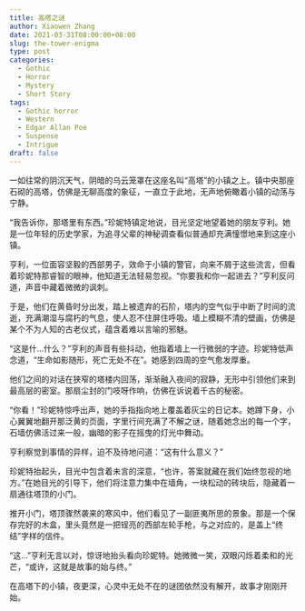 ```yaml
---
title: 高塔之谜
author: Xiaowen Zhang
date: 2021-03-31T08:00:00+08:00
slug: the-tower-enigma
type: post
categories:
  - Gothic
  - Horror
  - Mystery
  - Short Story
tags:
  - Gothic horror
  - Western
  - Edgar Allan Poe
  - Suspense
  - Intrigue
draft: false
---
```


一如往常的阴沉天气，阴暗的乌云笼罩在这座名叫“高塔”的小镇之上。镇中央那座石砌的高塔，仿佛是无聊高度的象征，一直立于此地，无声地俯瞰着小镇的动荡与宁静。

“我告诉你，那塔里有东西。”珍妮特镇定地说，目光坚定地望着她的朋友亨利。她是一位年轻的历史学家，为追寻父辈的神秘调查看似普通却充满憧憬地来到这座小镇。

亨利，一位面容坚毅的西部男子，效命于小镇的警官，向来不屑于这些流言，但看着珍妮特那睿智的眼神，他知道无法轻易忽视。“你要我和你一起进去？”亨利反问道，声音中藏着微微的讽刺。

于是，他们在黄昏时分出发，踏上被遗弃的石阶，塔内的空气似乎中断了时间的流逝，充满潮湿与腐朽的气息，使人忍不住屏住呼吸。墙上模糊不清的壁画，仿佛是某个不为人知的古老仪式，蕴含着难以言喻的邪魅。

“这是什...什么？”亨利的声音有些抖动，他指着墙上一行微弱的字迹。珍妮特低声念道，“生命如影随形，死亡无处不在”。她感到四周的空气愈发厚重。

他们之间的对话在狭窄的塔楼内回荡，渐渐融入夜间的寂静，无形中引领他们来到最高层的密室。那扇尘封的门吱呀作响，仿佛在诉说着千古的秘密。

“你看！”珍妮特惊呼出声，她的手指指向地上覆盖着灰尘的日记本。她蹲下身，小心翼翼地翻开那泛黄的页面，字里行间充满了不解之谜，随着她念出的每一个字，石墙仿佛活过来一般，幽暗的影子在摇曳的灯光中舞动。

亨利察觉到事情的异样，迫不及待地问道：“这有什么意义？”

珍妮特抬起头，目光中包含着未言的深意，“也许，答案就藏在我们始终忽视的地方。”在她目光的引导下，他们将注意力集中在墙角，一块松动的砖块后，隐藏着一扇通往塔顶的小门。

推开小门，塔顶骤然袭来的寒风中，他们看见了一副匪夷所思的景象。那是一个保存完好的木盒，里头竟然是一把锃亮的西部左轮手枪，与之对应的，是盖上“终结”字样的信件。

“这...”亨利无言以对，惊讶地抬头看向珍妮特。她微微一笑，双眼闪烁着柔和的光芒，“或许，这就是故事的始与终。”

在高塔下的小镇，夜更深，心灵中无处不在的谜团依然没有解开，故事才刚刚开始。